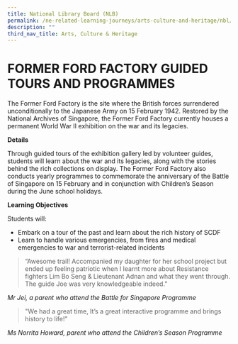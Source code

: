 ```yaml
---
title: National Library Board (NLB)
permalink: /ne-related-learning-journeys/arts-culture-and-heritage/nbl/
description: ""
third_nav_title: Arts, Culture & Heritage
---
```

# FORMER FORD FACTORY GUIDED TOURS AND PROGRAMMES

The Former Ford Factory is the site where the British forces surrendered unconditionally to the Japanese Army on 15 February 1942. Restored by the National Archives of Singapore, the Former Ford Factory currently houses a permanent World War II exhibition on the war and its legacies.

**Details**

Through guided tours of the exhibition gallery led by volunteer guides, students will learn about the war and its legacies, along with the stories behind the rich collections on display. The Former Ford Factory also conducts yearly programmes to commemorate the anniversary of the Battle of Singapore on 15 February and in
conjunction with Children’s Season during the June school holidays.

**Learning Objectives**

Students will:
* Embark on a tour of the past and learn about the rich history of SCDF
* Learn to handle various emergencies, from fires and medical emergencies to war and terrorist-related incidents

> “Awesome trail! Accompanied my daughter for her school project but ended up feeling patriotic when I learnt more about Resistance fighters Lim Bo Seng & Lieutenant Adnan and what they went through. The guide Joe was very knowledgeable indeed."

*Mr Jei, a parent who attend the Battle for Singapore Programme*

> "We had a great time, It’s a great interactive programme and brings history to life!"

*Ms Norrita Howard, parent who attend the Children’s Season Programme*
